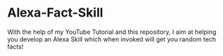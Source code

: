 # Alexa-Fact-Skill
With the help of my YouTube Tutorial and this repository, I aim at helping you develop an Alexa Skill which when invoked will get you random tech facts!
